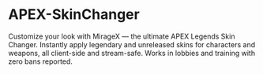 # APEX-SkinChanger
Customize your look with MirageX — the ultimate APEX Legends Skin Changer. Instantly apply legendary and unreleased skins for characters and weapons, all client-side and stream-safe. Works in lobbies and training with zero bans reported.
